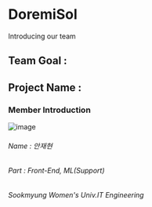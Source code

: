 # DoremiSol
Introducing our team

## Team Goal : 
## Project Name :



### Member Introduction

![image](https://user-images.githubusercontent.com/92504386/212122967-066e5961-5c22-4d42-a363-9bacae19df30.png)

###### Name : 안재현
###### Part : Front-End, ML(Support)
###### Sookmyung Women's Univ.IT Engineering
